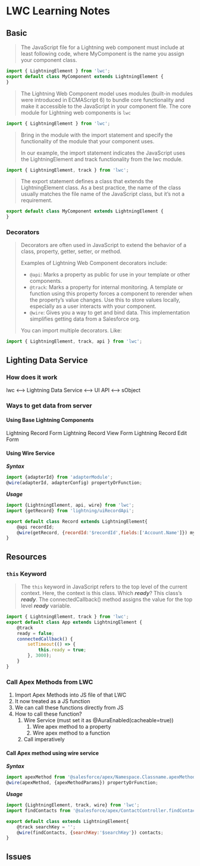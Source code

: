 # LWC Learning Notes

## Basic

> The JavaScript file for a Lightning web component must include at least following code, where MyComponent is the name you assign your component class.

```Javascript
import { LightningElement } from 'lwc';
export default class MyComponent extends LightningElement {
}
```

> The Lightning Web Component model uses modules (built-in modules were introduced in ECMAScript 6) to bundle core functionality and make it accessible to the JavaScript in your component file. The core module for Lightning web components is `lwc`

```Javascript
import { LightningElement } from 'lwc';
```

> Bring in the module with the import statement and specify the functionality of the module that your component uses.
>
> In our example, the import statement indicates the JavaScript uses the LightningElement and track functionality from the lwc module.

```Javascript
import { LightningElement, track } from 'lwc';
```

> The export statement defines a class that extends the LightningElement class. As a best practice, the name of the class usually matches the file name of the JavaScript class, but it’s not a requirement.

```Javascript
export default class MyComponent extends LightningElement {
}
```

### Decorators

> Decorators are often used in JavaScript to extend the behavior of a class, property, getter, setter, or method.
>
> Examples of Lightning Web Component decorators include:
>
> - `@api`: Marks a property as public for use in your template or other components.
> - `@track`: Marks a property for internal monitoring. A template or function using this property forces a component to rerender when the property’s value changes. Use this to store values locally, especially as a user interacts with your component.
> - `@wire`: Gives you a way to get and bind data. This implementation simplifies getting data from a Salesforce org.
>
> You can import multiple decorators. Like:

```Javascript
import { LightningElement, track, api } from 'lwc';
```

## Lighting Data Service

### How does it work

lwc <--> Lightning Data Service <--> UI API <--> sObject

### Ways to get data from server

#### Using Base Lightning Components

Lightning Record Form
Lightning Record View Form
Lightning Record Edit Form

#### Using Wire Service

***Syntax***

```Javascript
import {adapterId} from 'adapterModule';
@wire(adapterId, adapterConfig) propertyOrFunction;
```

***Usage***

```Javascript
import {LightningElement, api, wire} from 'lwc';
import {getRecord} from 'lightning/uiRecordApi';

export default class Record extends LightningElement{
    @api recordId;
    @wire(getRecord, {recordId:'$recordId',fields:['Account.Name']}) myProperty;
}
```

## Resources

### `this` Keyword

> The `this` keyword in JavaScript refers to the top level of the current context. Here, the context is this class. Which ***ready***? This class’s ***ready***. The connectedCallback() method assigns the value for the top level ***ready*** variable.

```Javascript
import { LightningElement, track } from 'lwc';
export default class App extends LightningElement {
    @track  
    ready = false;
    connectedCallback() {
        setTimeout(() => {
            this.ready = true;
        }, 3000);
    }
}
```

### Call Apex Methods from LWC

1. Import Apex Methods into JS file of that LWC
2. It now treated as a JS function
3. We can call these functions directly from JS
4. How to call these function?
    1. Wire Service (must set it as @AuraEnabled(cacheable=true))
        1. Wire apex method to a property
        2. Wire apex method to a function
    2. Call imperatively

#### Call Apex method using wire service

***Syntax***

```Javascript
import apexMethod from '@salesforce/apex/Namespace.Classname.apexMethod';
@wire(apexMethod, {apexMethodParams}) propertyOrFunction;
```

***Usage***

```Javascript
import {LightningElement, track, wire} from 'lwc';
import findContacts from '@salesforce/apex/ContactController.findContacts';

export default class extends LightningElement{
    @track searchKey = '';
    @wire(findContacts, {searchKey:'$searchKey'}) contacts;
}
```

## Issues

